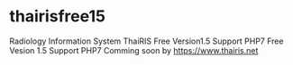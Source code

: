 # thairisfree15
Radiology Information System ThaiRIS Free Version1.5 Support PHP7
Free Vesion 1.5 Support PHP7 Comming soon by https://www.thairis.net
